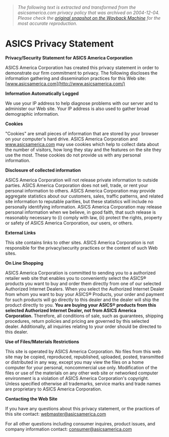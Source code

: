 > *The following text is extracted and transformed from the asicsamerica.com privacy policy that was archived on 2004-12-04. Please check the [original snapshot on the Wayback Machine](https://web.archive.org/web/20041204205714id_/http%3A//www.asicsamerica.com/privacy.htm) for the most accurate reproduction.*

# ASICS Privacy Statement

**Privacy/Security Statement for ASICS America Corporation**

ASICS America Corporation has created this privacy statement in order to demonstrate our firm commitment to privacy. The following discloses the information gathering and dissemination practices for this Web site: [www.asicsamerica.com](http://www.asicsamerica.com/)

**Information Automatically Logged**

We use your IP address to help diagnose problems with our server and to administer our Web site. Your IP address is also used to gather broad demographic information.

**Cookies**

"Cookies" are small pieces of information that are stored by your browser on your computer's hard drive. ASICS America Corporation and www.asicsamerica.com may use cookies which help to collect data about the number of visitors, how long they stay and the features on the site they use the most. These cookies do not provide us with any personal information.

**Disclosure of collected information**

ASICS America Corporation will not release private information to outside parties. ASICS America Corporation does not sell, trade, or rent your personal information to others. ASICS America Corporation may provide aggregate statistics about our customers, sales, traffic patterns, and related site information to reputable parities, but these statistics will include no personally identifying information. ASICS America Corporation may release personal information when we believe, in good faith, that such release is reasonably necessary to (i) comply with law, (ii) protect the rights, property or safety of ASICS America Corporation, our users, or others. 

**External Links**

This site contains links to other sites. ASICS America Corporation is not responsible for the privacy/security practices or the content of such Web sites. 

**On Line Shopping**

ASICS America Corporation is committed to sending you to a authorized retailer web site that enables you to conveniently select the ASICS® products you want to buy and order them directly from one of our selected Authorized Internet Dealers. When you select the Authorized Internet Dealer from whom you want to buy your ASICS® Products, your order and payment for such products will go directly to this dealer and the dealer will ship the product directly to you. **You are buying your ASICS® products from this selected Authorized Internet Dealer, not from ASICS America Corporation.** Therefore, all conditions of sale, such as guarantees, shipping procedures, return policies and pricing are governed by this selected dealer. Additionally, all inquiries relating to your order should be directed to this dealer.

**Use of Files/Materials Restrictions**

This site is operated by ASICS America Corporation. No files from this web site may be copied, reproduced, republished, uploaded, posted, transmitted or distributed in any way, except you may view the files on a home computer for your personal, noncommercial use only. Modification of the files or use of the materials on any other web site or networked computer environment is a violation of ASICS America Corporation's copyright. Unless specified otherwise all trademarks, service marks and trade names are proprietary to ASICS America Corporation.

**Contacting the Web Site**

If you have any questions about this privacy statement, or the practices of this site contact: [webmaster@asicsamerica.com](mailto:webmaster@asicsamerica.com)

For all other questions including consumer inquires, product issues, and company information contact: [consumer@asicsamerica.com](mailto:consumer@asicsamerica.com)   

